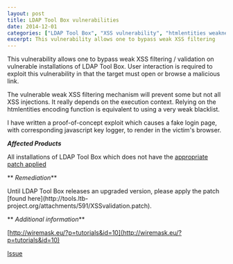```yaml
---
layout: post
title: LDAP Tool Box vulnerabilities
date: 2014-12-01
categories: ["LDAP Tool Box", "XSS vulnerability", "htmlentities weakness", "web application security", "proof of concept exploit", "client side attacks", "security patch", "keylogger", "vulnerability disclosure"]
excerpt: This vulnerability allows one to bypass weak XSS filtering
---
```

This vulnerability allows one to bypass weak XSS filtering / validation on
vulnerable installations of LDAP Tool Box. User interaction is required to
exploit this vulnerability in that the target must open or browse a malicious
link.  

The vulnerable weak XSS filtering mechanism will prevent some but not all XSS
injections.  It really depends on the execution context.  Relying on the
htmlentities encoding function is equivalent to using a very weak blacklist.  

I have written a proof-of-concept exploit which causes a fake login page, with
corresponding javascript key logger, to render in the victim's browser.  

 _**Affected Products**_

All installations of LDAP Tool Box which does not have the [appropriate patch
applied](http://tools.ltb-project.org/attachments/591/XSSvalidation.patch)

** _Remediation_**

Until LDAP Tool Box releases an upgraded version, please apply the patch
[found here](http://tools.ltb-
project.org/attachments/591/XSSvalidation.patch).  

** _Additional information_**

[http://wiremask.eu/?p=tutorials&id=10](http://wiremask.eu/?p=tutorials&id=10)

[Issue](http://tools.ltb-project.org/issues/602)


